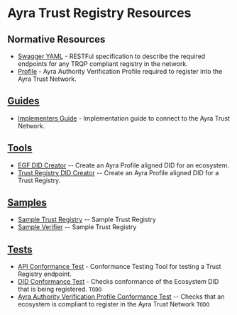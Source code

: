 # Ayra Trust Registry Resources

## Normative Resources
* [Swagger YAML](./swagger.yaml) - RESTFul specification to describe the required endpoints for any TRQP compliant registry in the network.
* [Profile](./profile.md) - Ayra Authority Verification Profile required to register into the Ayra Trust Network.

## [Guides](./guides)
* [Implementers Guide](./guides/implementers_guide.md) - Implementation guide to connect to the Ayra Trust Network.

## [Tools](./tools)
* [EGF DID Creator](./tools/egf_did_creator.py) -- Create an Ayra Profile aligned DID for an ecosystem.
* [Trust Registry DID Creator](./tools/trust_registry_did_creator.py) -- Create an Ayra Profile aligned DID for a Trust Registry.

## [Samples](./samples)
* [Sample Trust Registry](./samples/trust-registry) -- Sample Trust Registry
* [Sample Verifier](./samples/verifier) -- Sample Trust Registry

## [Tests](./tests)
* [API Conformance Test](./tests/api_conformance_test.py) - Conformance Testing Tool for testing a Trust Registry endpoint. 
* [DID Conformance Test](./tests/did_conformance_test.py) - Checks conformance of the Ecosystem DID that is being registered. `TODO`
* [Ayra Authority Verification Profile Conformance Test](tests/authority_profile_test.py) -- Checks that an ecosystem is compliant to register in the Ayra Trust Network `TODO`
